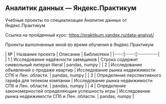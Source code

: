 ## Аналитик данных — Яндекс.Практикум

Учебные проекты по специализации Аналитик данных от Яндекс.Практикум

Ссылка на пройденный курс: https://praktikum.yandex.ru/data-analyst/

Проекты выполненные мной во время обучения в Яндекс.Практикум


| № | Название проекта | Описание | Библиотеки |
|----:|:----:|:----------|
| 1 | Исследование надёжности заёмщиков | Строка содержит символьный литерал literal | pandas, numpy |
| 2 | Исследование объявлений о продаже квартир | Исследование рынка недвижимости СПб и Лен. области. | pandas, numpy |
| 3 | Определение перспективного тарифа для телеком компании | Исследование рынка недвижимости СПб и Лен. области. | pandas, numpy |
| 4 | Определение закономерностей определяющие успешность игры | Исследование рынка недвижимости СПб и Лен. области. | pandas, numpy |

